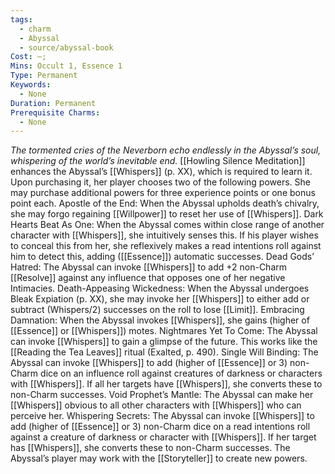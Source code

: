 ```yaml
---
tags:
  - charm
  - Abyssal
  - source/abyssal-book
Cost: —; 
Mins: Occult 1, Essence 1
Type: Permanent
Keywords:
  - None
Duration: Permanent
Prerequisite Charms:
  - None
---
```

*The tormented cries of the Neverborn echo endlessly in the Abyssal’s soul, whispering of the world’s inevitable end.*
[[Howling Silence Meditation]] enhances the Abyssal’s [[Whispers]] (p. XX), which is required to learn it.
Upon purchasing it, her player chooses two of the following powers. She may purchase additional powers for three experience points or one bonus point each.
Apostle of the End: When the Abyssal upholds death’s chivalry, she may forgo regaining [[Willpower]] to reset her use of [[Whispers]].
Dark Hearts Beat As One: When the Abyssal comes within close range of another character with [[Whispers]], she intuitively senses this. If his player wishes to conceal this from her, she reflexively makes a read intentions roll against him to detect this, adding ([[Essence]]) automatic successes.
Dead Gods’ Hatred: The Abyssal can invoke [[Whispers]] to add +2 non-Charm [[Resolve]] against any influence that opposes one of her negative Intimacies.
Death-Appeasing Wickedness: When the Abyssal undergoes Bleak Expiation (p. XX), she may invoke her [[Whispers]] to either add or subtract (Whispers/2) successes on the roll to lose [[Limit]].
Embracing Damnation: When the Abyssal invokes [[Whispers]], she gains (higher of [[Essence]] or [[Whispers]]) motes.
Nightmares Yet To Come: The Abyssal can invoke [[Whispers]] to gain a glimpse of the future. This works like the [[Reading the Tea Leaves]] ritual (Exalted, p. 490).
Single Will Binding: The Abyssal can invoke [[Whispers]] to add (higher of [[Essence]] or 3) non-Charm dice on an influence roll against creatures of darkness or characters with [[Whispers]]. If all her targets have [[Whispers]], she converts these to non-Charm successes.
Void Prophet’s Mantle: The Abyssal can make her [[Whispers]] obvious to all other characters with [[Whispers]] who can perceive her.
Whispering Secrets: The Abyssal can invoke [[Whispers]] to add (higher of [[Essence]] or 3) non-Charm dice on a read intentions roll against a creature of darkness or character with [[Whispers]]. If her target has [[Whispers]], she converts these to non-Charm successes.
The Abyssal’s player may work with the [[Storyteller]] to create new powers.